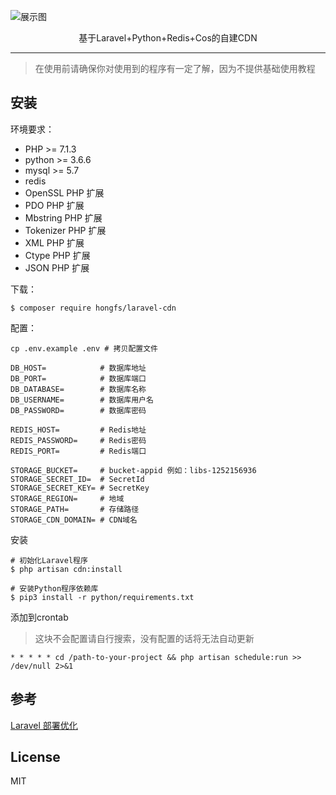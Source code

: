![展示图](https://user-images.githubusercontent.com/23376043/50483003-9667db80-0a24-11e9-93ce-fc4d306789b4.png)

<center>基于Laravel+Python+Redis+Cos的自建CDN</center>

---

> 在使用前请确保你对使用到的程序有一定了解，因为不提供基础使用教程

## 安装

环境要求：

- PHP >= 7.1.3
- python >= 3.6.6
- mysql >= 5.7
- redis
- OpenSSL PHP 扩展
- PDO PHP 扩展
- Mbstring PHP 扩展
- Tokenizer PHP 扩展
- XML PHP 扩展
- Ctype PHP 扩展
- JSON PHP 扩展

下载：

```shell
$ composer require hongfs/laravel-cdn
```

配置：

```
cp .env.example .env # 拷贝配置文件
```

```
DB_HOST=			# 数据库地址
DB_PORT=			# 数据库端口
DB_DATABASE=		# 数据库名称
DB_USERNAME=		# 数据库用户名
DB_PASSWORD=		# 数据库密码

REDIS_HOST=         # Redis地址
REDIS_PASSWORD=     # Redis密码
REDIS_PORT=			# Redis端口

STORAGE_BUCKET=		# bucket-appid 例如：libs-1252156936
STORAGE_SECRET_ID=	# SecretId
STORAGE_SECRET_KEY=	# SecretKey
STORAGE_REGION=		# 地域
STORAGE_PATH=		# 存储路径
STORAGE_CDN_DOMAIN=	# CDN域名
```

安装

```sheel
# 初始化Laravel程序
$ php artisan cdn:install

# 安装Python程序依赖库
$ pip3 install -r python/requirements.txt
```

添加到crontab

> 这块不会配置请自行搜索，没有配置的话将无法自动更新

```
* * * * * cd /path-to-your-project && php artisan schedule:run >> /dev/null 2>&1
```

## 参考

[Laravel 部署优化](https://laravel.com/docs/5.7/deployment#optimization)

## License

MIT
